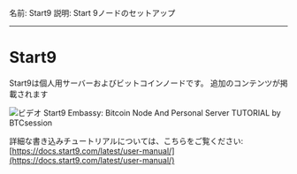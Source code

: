 名前: Start9
説明: Start 9ノードのセットアップ

---

# Start9

Start9は個人用サーバーおよびビットコインノードです。
追加のコンテンツが掲載されます

![ビデオ](https://www.youtube.com/watch?v=DKBJ3_3ZomU)
Start9 Embassy: Bitcoin Node And Personal Server TUTORIAL by BTCsession

詳細な書き込みチュートリアルについては、こちらをご覧ください: [https://docs.start9.com/latest/user-manual/](https://docs.start9.com/latest/user-manual/)